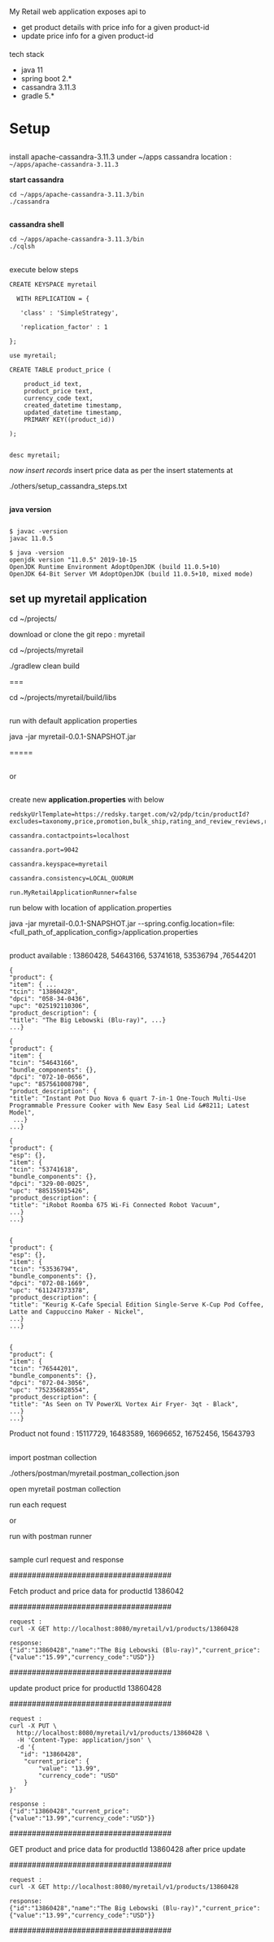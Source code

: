 ####

My Retail web application exposes api to 
* get product details with price info for a given product-id
* update price info for a given product-id

####
tech stack
* java 11
* spring boot 2.*
* cassandra 3.11.3
* gradle 5.*

##
# Setup
##

install apache-cassandra-3.11.3  under ~/apps  cassandra location : `~/apps/apache-cassandra-3.11.3`

**start cassandra**
```
cd ~/apps/apache-cassandra-3.11.3/bin
./cassandra
```
##
**cassandra shell**
```
cd ~/apps/apache-cassandra-3.11.3/bin
./cqlsh
```
## 
execute below steps
```
CREATE KEYSPACE myretail

  WITH REPLICATION = { 
   
   'class' : 'SimpleStrategy',
    
   'replication_factor' : 1 

};

use myretail;

CREATE TABLE product_price (
    
    product_id text,
    product_price text,
    currency_code text,
    created_datetime timestamp,
    updated_datetime timestamp,
    PRIMARY KEY((product_id))
    
);


desc myretail;
```
_now insert records_
insert price data as per the insert statements at

./others/setup_cassandra_steps.txt

##
**java version**
```

$ javac -version
javac 11.0.5

$ java -version
openjdk version "11.0.5" 2019-10-15
OpenJDK Runtime Environment AdoptOpenJDK (build 11.0.5+10)
OpenJDK 64-Bit Server VM AdoptOpenJDK (build 11.0.5+10, mixed mode)

```
##

## set up myretail application

cd ~/projects/

download or clone the git repo : myretail

cd ~/projects/myretail

./gradlew clean build

===

cd ~/projects/myretail/build/libs

##


run with default application properties

java -jar myretail-0.0.1-SNAPSHOT.jar 

=====
##

or

##
create new **application.properties** with below

```
redskyUrlTemplate=https://redsky.target.com/v2/pdp/tcin/productId?excludes=taxonomy,price,promotion,bulk_ship,rating_and_review_reviews,rating_and_review_statistics,question_answer_statistics

cassandra.contactpoints=localhost

cassandra.port=9042

cassandra.keyspace=myretail

cassandra.consistency=LOCAL_QUORUM

run.MyRetailApplicationRunner=false
```


run below with location of application.properties 

java -jar myretail-0.0.1-SNAPSHOT.jar  --spring.config.location=file:<full_path_of_application_config>/application.properties

##

product available : 13860428, 54643166, 53741618, 53536794 ,76544201

```
{
"product": {
"item": { ...
"tcin": "13860428",
"dpci": "058-34-0436",
"upc": "025192110306",
"product_description": {
"title": "The Big Lebowski (Blu-ray)", ...}
...}

{
"product": {
"item": {
"tcin": "54643166",
"bundle_components": {},
"dpci": "072-10-0656",
"upc": "857561008798",
"product_description": {
"title": "Instant Pot Duo Nova 6 quart 7-in-1 One-Touch Multi-Use Programmable Pressure Cooker with New Easy Seal Lid &#8211; Latest Model",
 ...}
...}

{
"product": {
"esp": {},
"item": {
"tcin": "53741618",
"bundle_components": {},
"dpci": "329-00-0025",
"upc": "885155015426",
"product_description": {
"title": "iRobot Roomba 675 Wi-Fi Connected Robot Vacuum",
...}
...}


{
"product": {
"esp": {},
"item": {
"tcin": "53536794",
"bundle_components": {},
"dpci": "072-08-1669",
"upc": "611247373378",
"product_description": {
"title": "Keurig K-Cafe Special Edition Single-Serve K-Cup Pod Coffee, Latte and Cappuccino Maker - Nickel",
...}
...}


{
"product": {
"item": {
"tcin": "76544201",
"bundle_components": {},
"dpci": "072-04-3056",
"upc": "752356828554",
"product_description": {
"title": "As Seen on TV PowerXL Vortex Air Fryer- 3qt - Black",
...}
...}

```


Product not found : 15117729, 16483589, 16696652, 16752456, 15643793

##

import postman collection

./others/postman/myretail.postman_collection.json

open myretail postman collection 

run each request

or

run with postman runner

##

sample curl request and response

####################################

Fetch product and price data for productId 1386042

####################################
```
request :
curl -X GET http://localhost:8080/myretail/v1/products/13860428

response: 
{"id":"13860428","name":"The Big Lebowski (Blu-ray)","current_price":{"value":"15.99","currency_code":"USD"}}
```
####################################

update product price for productId 13860428

####################################
```
request : 
curl -X PUT \
  http://localhost:8080/myretail/v1/products/13860428 \
  -H 'Content-Type: application/json' \
  -d '{
   "id": "13860428",
    "current_price": {
        "value": "13.99",
        "currency_code": "USD"
    }
}' 

response :
{"id":"13860428","current_price":{"value":"13.99","currency_code":"USD"}}
```
####################################

GET product and price data for productId 13860428 after price update

####################################
```
request :
curl -X GET http://localhost:8080/myretail/v1/products/13860428

response: 
{"id":"13860428","name":"The Big Lebowski (Blu-ray)","current_price":{"value":"13.99","currency_code":"USD"}}
```
####################################



